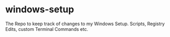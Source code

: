 # windows-setup
The Repo to keep track of changes to my Windows Setup. Scripts, Registry Edits, custom Terminal Commands etc.
